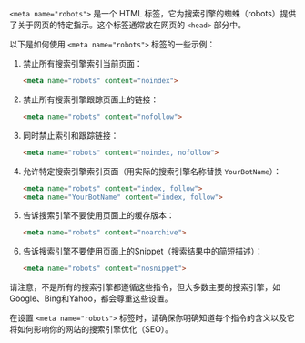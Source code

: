 `<meta name="robots">` 是一个 HTML 标签，它为搜索引擎的蜘蛛（robots）提供了关于网页的特定指示。这个标签通常放在网页的 `<head>` 部分中。

以下是如何使用 `<meta name="robots">` 标签的一些示例：

1. 禁止所有搜索引擎索引当前页面：

   ```html
   <meta name="robots" content="noindex">
   ```

2. 禁止所有搜索引擎跟踪页面上的链接：

   ```html
   <meta name="robots" content="nofollow">
   ```

3. 同时禁止索引和跟踪链接：

   ```html
   <meta name="robots" content="noindex, nofollow">
   ```

4. 允许特定搜索引擎索引页面（用实际的搜索引擎名称替换 `YourBotName`）：

   ```html
   <meta name="robots" content="index, follow">
   <meta name="YourBotName" content="index, follow">
   ```

5. 告诉搜索引擎不要使用页面上的缓存版本：

   ```html
   <meta name="robots" content="noarchive">
   ```

6. 告诉搜索引擎不要使用页面上的Snippet（搜索结果中的简短描述）：

   ```html
   <meta name="robots" content="nosnippet">
   ```

请注意，不是所有的搜索引擎都遵循这些指令，但大多数主要的搜索引擎，如Google、Bing和Yahoo，都会尊重这些设置。

在设置 `<meta name="robots">` 标签时，请确保你明确知道每个指令的含义以及它将如何影响你的网站的搜索引擎优化（SEO）。
